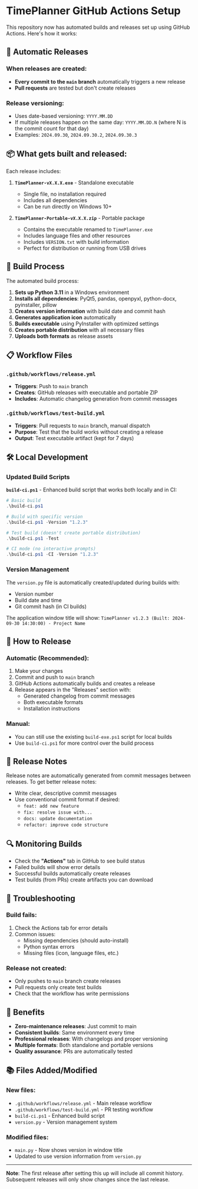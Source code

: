 # TimePlanner GitHub Actions Setup

This repository now has automated builds and releases set up using GitHub Actions. Here's how it works:

## 🚀 Automatic Releases

### When releases are created:
- **Every commit to the `main` branch** automatically triggers a new release
- **Pull requests** are tested but don't create releases

### Release versioning:
- Uses date-based versioning: `YYYY.MM.DD`
- If multiple releases happen on the same day: `YYYY.MM.DD.N` (where N is the commit count for that day)
- Examples: `2024.09.30`, `2024.09.30.2`, `2024.09.30.3`

## 📦 What gets built and released:

Each release includes:

1. **`TimePlanner-vX.X.X.exe`** - Standalone executable
   - Single file, no installation required
   - Includes all dependencies
   - Can be run directly on Windows 10+

2. **`TimePlanner-Portable-vX.X.X.zip`** - Portable package
   - Contains the executable renamed to `TimePlanner.exe`
   - Includes language files and other resources
   - Includes `VERSION.txt` with build information
   - Perfect for distribution or running from USB drives

## 🔧 Build Process

The automated build process:

1. **Sets up Python 3.11** in a Windows environment
2. **Installs all dependencies**: PyQt5, pandas, openpyxl, python-docx, pyinstaller, pillow
3. **Creates version information** with build date and commit hash
4. **Generates application icon** automatically
5. **Builds executable** using PyInstaller with optimized settings
6. **Creates portable distribution** with all necessary files
7. **Uploads both formats** as release assets

## 📋 Workflow Files

### `.github/workflows/release.yml`
- **Triggers**: Push to `main` branch
- **Creates**: GitHub releases with executable and portable ZIP
- **Includes**: Automatic changelog generation from commit messages

### `.github/workflows/test-build.yml`
- **Triggers**: Pull requests to `main` branch, manual dispatch
- **Purpose**: Test that the build works without creating a release
- **Output**: Test executable artifact (kept for 7 days)

## 🛠️ Local Development

### Updated Build Scripts

**`build-ci.ps1`** - Enhanced build script that works both locally and in CI:
```powershell
# Basic build
.\build-ci.ps1

# Build with specific version
.\build-ci.ps1 -Version "1.2.3"

# Test build (doesn't create portable distribution)
.\build-ci.ps1 -Test

# CI mode (no interactive prompts)
.\build-ci.ps1 -CI -Version "1.2.3"
```

### Version Management

The `version.py` file is automatically created/updated during builds with:
- Version number
- Build date and time
- Git commit hash (in CI builds)

The application window title will show: `TimePlanner v1.2.3 (Built: 2024-09-30 14:30:00) - Project Name`

## 🔄 How to Release

### Automatic (Recommended):
1. Make your changes
2. Commit and push to `main` branch
3. GitHub Actions automatically builds and creates a release
4. Release appears in the "Releases" section with:
   - Generated changelog from commit messages
   - Both executable formats
   - Installation instructions

### Manual:
- You can still use the existing `build-exe.ps1` script for local builds
- Use `build-ci.ps1` for more control over the build process

## 📝 Release Notes

Release notes are automatically generated from commit messages between releases. To get better release notes:

- Write clear, descriptive commit messages
- Use conventional commit format if desired:
  - `feat: add new feature`
  - `fix: resolve issue with...`
  - `docs: update documentation`
  - `refactor: improve code structure`

## 🔍 Monitoring Builds

- Check the **"Actions"** tab in GitHub to see build status
- Failed builds will show error details
- Successful builds automatically create releases
- Test builds (from PRs) create artifacts you can download

## 🚨 Troubleshooting

### Build fails:
1. Check the Actions tab for error details
2. Common issues:
   - Missing dependencies (should auto-install)
   - Python syntax errors
   - Missing files (icon, language files, etc.)

### Release not created:
- Only pushes to `main` branch create releases
- Pull requests only create test builds
- Check that the workflow has write permissions

## 🎯 Benefits

- **Zero-maintenance releases**: Just commit to main
- **Consistent builds**: Same environment every time
- **Professional releases**: With changelogs and proper versioning
- **Multiple formats**: Both standalone and portable versions
- **Quality assurance**: PRs are automatically tested

## 📚 Files Added/Modified

### New files:
- `.github/workflows/release.yml` - Main release workflow
- `.github/workflows/test-build.yml` - PR testing workflow  
- `build-ci.ps1` - Enhanced build script
- `version.py` - Version management system

### Modified files:
- `main.py` - Now shows version in window title
- Updated to use version information from `version.py`

---

**Note**: The first release after setting this up will include all commit history. Subsequent releases will only show changes since the last release.